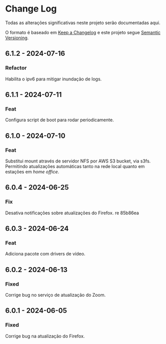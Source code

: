 # Change Log

Todas as alterações significativas neste projeto serão documentadas aqui.

O formato é baseado em [Keep a Changelog](http://keepachangelog.com/) e este
projeto segue [Semantic Versioning](http://semver.org/).

## 6.1.2 - 2024-07-16

### Refactor

Habilita o ipv6 para mitigar inundação de logs.

## 6.1.1 - 2024-07-11

### Feat

Configura script de boot para rodar periodicamente.

## 6.1.0 - 2024-07-10

### Feat

Substitui mount através de servidor NFS por AWS S3 bucket, via s3fs. Permitindo atualizações automáticas tanto na rede local quanto em estações em _home office_.

## 6.0.4 - 2024-06-25

### Fix

Desativa notificações sobre atualizações do Firefox.
re 85b86ea

## 6.0.3 - 2024-06-24

### Feat

Adiciona pacote com drivers de vídeo.

## 6.0.2 - 2024-06-13

### Fixed

Corrige bug no serviço de atualização do Zoom.

## 6.0.1 - 2024-06-05

### Fixed

Corrige bug na atualização do Firefox.
